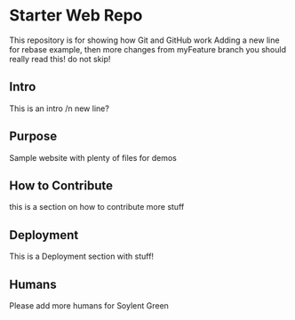 # Starter Web Repo

This repository is for showing how Git and GitHub work
Adding a new line for rebase example, then more changes from myFeature branch
you should really read this! do not skip!

## Intro
This is an intro
/n new line?

## Purpose

Sample website with plenty of files for demos

## How to Contribute
this is a section on how to contribute
more stuff


## Deployment
This is a Deployment section with stuff!

## Humans
Please add more humans for Soylent Green